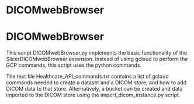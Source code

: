 # DICOMwebBrowser

# DICOMwebBrowser

This script DICOMwebBrowser.py implements the basic functionality of the SlicerDICOMwebBrowser extension. Instead of using gcloud to perform the GCP commands, this script uses the python commands. 

The text file Healthcare_API_commands.txt contains a list of gcloud commands needed to create a dataset and a DICOM store, and how to add DICOM data to that store. Alternatively, a bucket can be created and data imported to the DICOM store using the import_dicom_instance.py script. 
